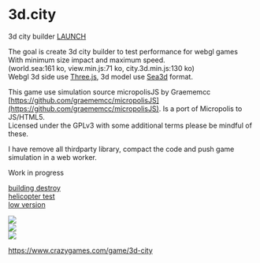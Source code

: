 3d.city
=======

3d city builder [LAUNCH](http://lo-th.github.io/3d.city/index.html)<br>

The goal is create 3d city builder to test performance for webgl games<br>
With minimum size impact and maximum speed.<br>
(world.sea:161 ko, view.min.js:71 ko, city.3d.min.js:130 ko)<br>
Webgl 3d side use [Three.js](https://github.com/mrdoob/three.js), 3d model use [Sea3d](https://github.com/sunag/sea3d) format.<br>

This game use simulation source micropolisJS by Graememcc<br>
[https://github.com/graememcc/micropolisJS](https://github.com/graememcc/micropolisJS). Is a port of Micropolis to JS/HTML5.<br>
Licensed under the GPLv3 with some additional terms please be mindful of these.<br>

I have remove all thirdparty library, compact the code and push game simulation in a web worker.

Work in progress

[building destroy](http://lo-th.github.io/3d.city/test_destruct.html)<br>
[helicopter test](http://lo-th.github.io/3d.city/test_helicopter.html)<br>
[low version](http://lo-th.github.io/3d.city/index_low.html)<br>

<a target='_blank' href='http://lo-th.github.io/3d.city/index.html'><img src="http://lo-th.github.io/3d.city/img/preview01.jpg"/></a><br>
<a target='_blank' href='http://lo-th.github.io/3d.city/index.html'><img src="http://lo-th.github.io/3d.city/img/preview02.jpg"/></a><br>
<a target='_blank' href='http://lo-th.github.io/3d.city/index.html'><img src="http://lo-th.github.io/3d.city/img/preview03.jpg"/></a><br>

https://www.crazygames.com/game/3d-city
